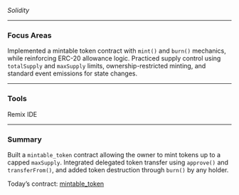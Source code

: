  *Solidity*

---

### Focus Areas  
Implemented a mintable token contract with `mint()` and `burn()` mechanics, while reinforcing ERC-20 allowance logic. Practiced supply control using `totalSupply` and `maxSupply` limits, ownership-restricted minting, and standard event emissions for state changes.

---

### Tools  
Remix IDE

---

### Summary  
Built a `mintable_token` contract allowing the owner to mint tokens up to a capped `maxSupply`. Integrated delegated token transfer using `approve()` and `transferFrom()`, and added token destruction through `burn()` by any holder.

Today’s contract: [mintable_token](./mintable_token.sol)